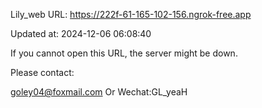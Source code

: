 Lily_web URL: https://222f-61-165-102-156.ngrok-free.app

Updated at: 2024-12-06 06:08:40

If you cannot open this URL, the server might be down.

Please contact: 

goley04@foxmail.com Or Wechat:GL_yeaH